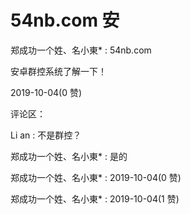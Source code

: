 # 54nb.com 安

郑成功一个姓、名小東* : 54nb.com

安卓群控系统了解一下！

2019-10-04(0 赞)

评论区：

Li an : 不是群控？

郑成功一个姓、名小東* : 是的

郑成功一个姓、名小東* : 2019-10-04(0 赞)

郑成功一个姓、名小東* : 2019-10-04(1 赞)